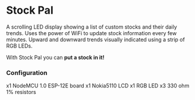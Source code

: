 # Stock Pal

A scrolling LED display showing a list of custom stocks and their daily trends. Uses the power of WiFi to update stock information every few minutes. Upward and downward trends visually indicated using a strip of RGB LEDs.

With Stock Pal you can **put a stock in it!**

### Configuration

x1 NodeMCU 1.0 ESP-12E board
x1 Nokia5110 LCD
x1 RGB LED
x3 330 ohm 1% resistors

